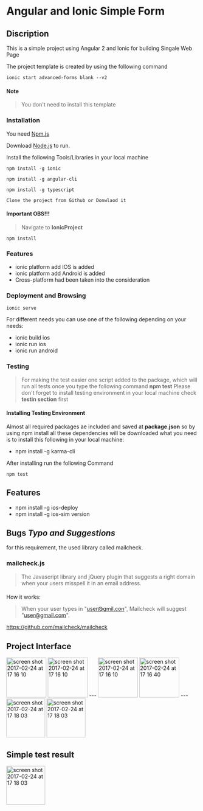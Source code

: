 # Angular and Ionic Simple Form 

## Discription 

This is a simple project using Angular 2 and Ionic for building Singale Web Page 

The project template is created by using the following command

```
ionic start advanced-forms blank --v2
```
#### Note 
> You don't need to install this template 

### Installation

You need  [Npm.js]( https://www.npmjs.com/) 

Download  [Node.js](https://nodejs.org/)  to run.

Install the following Tools/Libraries in your local machine 


```
npm install -g ionic
```
```
npm install -g angular-cli
```
```
npm install -g typescript
```
```
Clone the project from Github or Donwlaod it 
```
#### Important OBS!!!
>  Navigate to **IonicProject** 
```
npm install 
```


### Features 

  - ionic platform add IOS is added 
  - ionic platform add Android is added 
  - Cross-platform had been taken into the consideration 

### Deployment and Browsing 

```
ionic serve
```

For different needs you can use one of the following depending on your needs:
*  ionic build ios
*  ionic run ios
*  ionic run android

### Testing 

> For making the test easier  one script added to the package, which will run all tests once 
> you type the following command **npm test**
> Please don't forget to install testing environment in your local machine check __testin section__ first
 
 #### Installing Testing Environment
 Almost all required packages ae included and saved at __package.json__ so by using npm install all these dependencies will be downloaded 
 what you need is to install this following in your local machine:

*  npm install -g karma-cli

After installing run the following Command

```
npm test 
```
## Features 
*  npm install -g ios-deploy
*  npm install -g ios-sim version


##  Bugs *Typo and Suggestions*
for this requirement, the used library called mailcheck. 

### mailcheck.js
>  The Javascript library and jQuery plugin that suggests a right domain when 
>  your  users misspell it in an email address.


#### 
How it works:
> When your user types in "user@gmil.con", Mailcheck will suggest "user@gmail.com".


https://github.com/mailcheck/mailcheck 

## Project Interface 

<img width="105" alt="screen shot 2017-02-24 at 17 16 10" src="https://cloud.githubusercontent.com/assets/15781725/25649496/4ac53210-2fd6-11e7-9d36-2670a598790f.png">
<img width="105" alt="screen shot 2017-02-24 at 17 16 10" src="https://cloud.githubusercontent.com/assets/15781725/25649514/65b49eb2-2fd6-11e7-89d6-e3729619461d.png">
---
<img width="105" alt="screen shot 2017-02-24 at 17 16 10" src="https://cloud.githubusercontent.com/assets/15781725/25649532/7ea6422c-2fd6-11e7-9ae9-73306f077c65.png">
<img width="105" alt="screen shot 2017-02-24 at 17 16 40" src="https://cloud.githubusercontent.com/assets/15781725/25649540/98e28fec-2fd6-11e7-9fe1-53294ac71a9f.png">
---
<img width="102" alt="screen shot 2017-02-24 at 17 18 03" src="https://cloud.githubusercontent.com/assets/15781725/25649558/b38974d2-2fd6-11e7-8646-672f564b82c0.png">
<img width="102" alt="screen shot 2017-02-24 at 17 18 03" src="https://cloud.githubusercontent.com/assets/15781725/25649562/c8180dc8-2fd6-11e7-9a4c-d1aff3ce57cb.png">

## Simple test result
<img width="102" alt="screen shot 2017-02-24 at 17 18 03" src="https://cloud.githubusercontent.com/assets/15781725/25649644/9826af24-2fd7-11e7-838d-c2839d8ec574.png">

